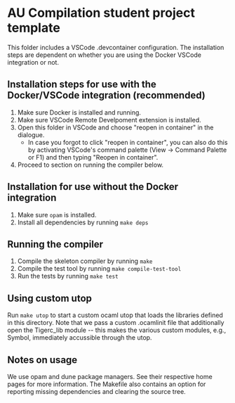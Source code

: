 # AU Compilation student project template
This folder includes a VSCode .devcontainer configuration. The installation
steps are dependent on whether you are using the Docker VSCode integration
or not. 


## Installation steps for use with the Docker/VSCode integration (recommended)

1. Make sure Docker is installed and running.
2. Make sure VSCode Remote Develpoment extension is installed.
3. Open this folder in VSCode and choose "reopen in container" in the dialogue.
   - In case you forgot to click "reopen in container", you can also do this by
     activating VSCode's command palette (View -> Command Palette or F1) and
     then typing "Reopen in container".
4. Proceed to section on running the compiler below.

## Installation for use without the Docker integration

1. Make sure `opam` is installed.
2. Install all dependencies by running `make deps`


## Running the compiler
1. Compile the skeleton compiler by running `make`
2. Compile the test tool by  running `make compile-test-tool`
3. Run the tests by running `make test`

## Using custom utop

Run `make utop` to start a custom ocaml utop that loads the libraries defined
in this directory. Note that we pass a custom .ocamlinit file that additionally
open the Tigerc_lib module -- this makes the various custom modules, e.g.,
Symbol, immediately accussible through the utop.


## Notes on usage

We use opam and dune package managers. See their respective home pages for more
information. The Makefile also contains an option for reporting missing
dependencies and clearing the source tree.
